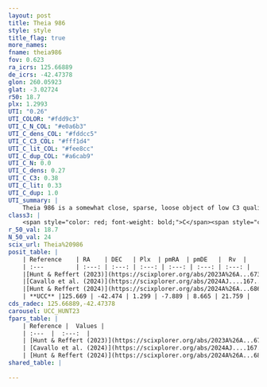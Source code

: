 ```yaml
---
layout: post
title: Theia 986
style: style
title_flag: true
more_names: 
fname: theia986
fov: 0.623
ra_icrs: 125.66889
de_icrs: -42.47378
glon: 260.05923
glat: -3.02724
r50: 18.7
plx: 1.2993
UTI: "0.26"
UTI_COLOR: "#fdd9c3"
UTI_C_N_COL: "#e0a6b3"
UTI_C_dens_COL: "#fddcc5"
UTI_C_C3_COL: "#fff1d4"
UTI_C_lit_COL: "#fee8cc"
UTI_C_dup_COL: "#a6cab9"
UTI_C_N: 0.0
UTI_C_dens: 0.27
UTI_C_C3: 0.38
UTI_C_lit: 0.33
UTI_C_dup: 1.0
UTI_summary: |
    Theia 986 is a somewhat close, sparse, loose object of low C3 quality. It was recently reported in the literature.<br><br><span style="color: #99180f; font-weight: bold;">Warning: </span>contains less than 25 stars with <i>P>0.5</i> estimated.
class3: |
    <span style="color: red; font-weight: bold;">C</span><span style="color: #FFC300; font-weight: bold;">B</span>
r_50_val: 18.7
N_50_val: 24
scix_url: Theia%20986
posit_table: |
    | Reference    | RA    | DEC   | Plx  | pmRA  | pmDE   |  Rv  |
    | :---         | :---: | :---: | :---: | :---: | :---: | :---: |
    |[Hunt & Reffert (2023)](https://scixplorer.org/abs/2023A%26A...673A.114H) | 125.647 | -42.446 | 1.295 | -7.982 | 8.667 | 24.234 |
    |[Cavallo et al. (2024)](https://scixplorer.org/abs/2024AJ....167...12C) | 126.025 | -42.546 | 1.299 | -- | -- | -- |
    |[Hunt & Reffert (2024)](https://scixplorer.org/abs/2024A%26A...686A..42H) | 125.647 | -42.446 | 1.295 | -7.982 | 8.667 | 24.234 |
    | **UCC** |125.669 | -42.474 | 1.299 | -7.889 | 8.665 | 21.759 | 
cds_radec: 125.66889,-42.47378
carousel: UCC_HUNT23
fpars_table: |
    | Reference |  Values |
    | :---  |  :---:  |
    | [Hunt & Reffert (2023)](https://scixplorer.org/abs/2023A%26A...673A.114H) | `AV50=0.17, diffAV50=0.723, MOD50=9.329, logAge50=7.897` |
    | [Cavallo et al. (2024)](https://scixplorer.org/abs/2024AJ....167...12C) | `AV50=0.34, dMod50=9.49, logAge50=7.6, [Fe/H]50=-0.12` |
    | [Hunt & Reffert (2024)](https://scixplorer.org/abs/2024A%26A...686A..42H) | `MassJ=58.4310` |
shared_table: |
    
---
```

